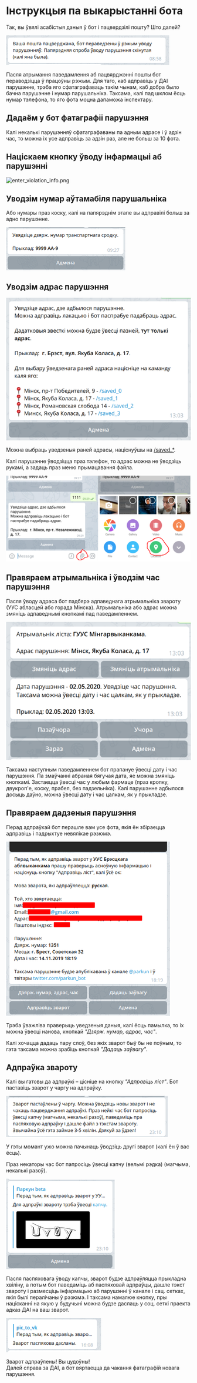 # Інструкцыя па выкарыстанні бота

Так, вы ўвялі асабістыя даныя ў бот і пацвердзілі пошту? Што далей?

![email_confirmed.png](../resources/operation_manual/email_confirmed.png)

Пасля атрымання паведамлення аб пацвярджэнні пошты бот пераводзіцца ў працоўны рэжым. Для таго, каб адправіць у ДАІ парушэнне, трэба яго сфатаграфаваць такім чынам, каб добра было бачна парушэнне і нумар парушальніка. Таксама, калі пад шклом ёсць нумар тэлефона, то яго фота моцна дапаможа інспектару.

## Дадаём у бот фатаграфіі парушэння

Калі некалькі парушэнняў сфатаграфаваны па адным адрасе і ў адзін час, то можна іх усе адправіць за адзін раз, але не больш за 10 фота.

## Націскаем кнопку ўводу інфармацыі аб парушэнні

![enter_violation_info.png](../resources/operation_manual/enter_violation_info.png)

## Уводзім нумар аўтамабіля парушальніка

Або нумары праз коску, калі на папярэднім этапе вы адправілі больш за адно парушэнне.

![enter_violation_number.png](../resources/operation_manual/enter_violation_number.png)

## Уводзім адрас парушэння

![violation_address.png](../resources/operation_manual/violation_address.png)

Можна выбраць уведзеныя раней адрасы, націснуўшы на [/saved_*](empty).

Калі парушэнне ўводзіцца праз тэлефон, то адрас можна не ўводзіць рукамі, а задаць праз меню прымацавання файла.

![enter_violation_location.png](../resources/operation_manual/enter_violation_location.png)

## Правяраем атрымальніка і ўводзім час парушэння

Пасля ўводу адраса бот падбярэ адпаведнага атрымальніка звароту (УУС абласцей або горада Мінска). Атрымальніка або адрас можна змяніць адпаведнымі кнопкамі пад паведамленнем.

![enter_violation_time.png](../resources/operation_manual/enter_violation_time.png)

Таксама наступным паведамленнем бот прапануе ўвесці дату і час парушэння. Па змаўчанні абраная бягучая дата, яе можна змяніць кнопкамі. Застаецца ўвесці час у любым фармаце (праз кропку, двукроп'е, коску, прабел, без падзельніка). Калі парушэнне адбылося досыць даўно, можна ўвесці дату і час цалкам, як у прыкладзе.

## Правяраем дадзеныя парушэння

Перад адпраўкай бот перашле вам усе фота, якія ён збіраецца адправіць і падрыхтуе невялікае рэзюмэ.

![enter_violation_time.png](../resources/operation_manual/check_violation_summary.png)

Трэба ўважліва праверыць уведзеныя даныя, калі ёсць памылка, то іх можна ўвесці нанова, кнопкай *"Дзярж. нумар, адрас, час"*.

Калі хочацца дадаць пару слоў, без якіх зварот быў бы не поўным, то гэта таксама можна зрабіць кнопкай *"Дадаць заўвагу"*.

## Адпраўка звароту

Калі вы гатовы да адпраўкі – цісніце на кнопку *"Адправіць ліст"*. Бот паставіць зварот у чаргу на адпраўку.

![appeal_queued.png](../resources/operation_manual/appeal_queued.png)

У гэты момант ужо можна пачынаць ўводзіць другі зварот (калі ён ў вас ёсць).

Праз некаторы час бот папросіць ўвесці капчу (вельмі рэдка) (магчыма, некалькі разоў).

![entering_captcha.png](../resources/operation_manual/entering_captcha.png)

Пасля паспяховага ўводу капчы, зварот будзе адпраўляцца прыкладна хвіліну, а потым бот паведаміць аб паспяховай адпраўцы, дашле тэкст звароту і размесціць інфармацыю аб парушэнні ў канале і сац. сетках, якія былі пералічаны ў рэзюмэ. І таксама намалюе кнопку, пры націсканні на якую у будучыні можна будзе даслаць у соц. сеткі праекта адказ ДАІ на ваш зварот.

![entering_captcha.png](../resources/operation_manual/successfully_sent.png)

Зварот адпраўлены! Вы цудоўны! \
Далей справа за ДАІ, а бот вяртаецца да чакання фатаграфій новага парушэння.
